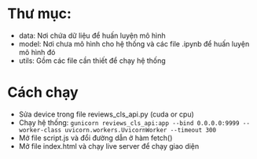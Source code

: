 # Thư mục:
- data: Nơi chứa dữ liệu để huấn luyện mô hình
- model: Nơi chưa mô hình cho hệ thống và các file .ipynb để huấn luyện mô hình đó
- utils: Gồm các file cần thiết để chạy hệ thống

# Cách chạy
- Sửa device trong file reviews_cls_api.py (cuda or cpu)
- Chạy hệ thống: ```gunicorn reviews_cls_api:app --bind 0.0.0.0:9999 --worker-class uvicorn.workers.UvicornWorker --timeout 300 ```
- Mở file script.js và đổi đường dẫn ở hàm fetch() 
- Mở file index.html và chạy live server để chạy giao diện
